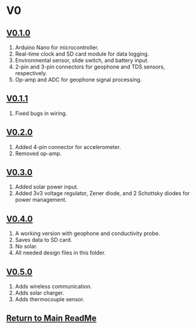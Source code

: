 # V0
## [V0.1.0](V0.1.0)
1. Arduino Nano for microcontroller.
2. Real-time clock and SD card module for data logging.
3. Environmental sensor, slide switch, and battery input.
4. 2-pin and 3-pin connectors for geophone and TDS sensors, respectively.
5. Op-amp and ADC for geophone signal processing.
## [V0.1.1](V0.1.1)
1. Fixed bugs in wiring.
## [V0.2.0](V0.2.0)
1. Added 4-pin connector for accelerometer.
2. Removed op-amp.
## [V0.3.0](V0.3.0)
1. Added solar power input.
2. Added 3v3 voltage regulator, Zener diode, and 2 Schottsky diodes for power management.
## [V0.4.0](V0.4.0)
1. A working version with geophone and conductivity probe.
2. Saves data to SD card.
3. No solar.
4. All needed design files in this folder.
## [V0.5.0](V0.5.0)
1. Adds wireless communication.
2. Adds solar charger.
3. Adds thermocouple sensor.
## [Return to Main ReadMe](https://github.com/ARTS-Laboratory/Smart-Penetrometers-with-Edge-Computing-and-Intelligent-Embedded-Systems/blob/main/README.md)
